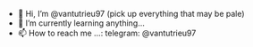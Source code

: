 - 👋 Hi, I’m @vantutrieu97 (pick up everything that may be pale)
- 🌱 I’m currently learning anything...
- 📫 How to reach me ...: telegram: @vantutrieu97
<!---
vantutrieu97/vantutrieu97 is a ✨ special ✨ repository because its `README.md` (this file) appears on your GitHub profile.
You can click the Preview link to take a look at your changes.
--->
